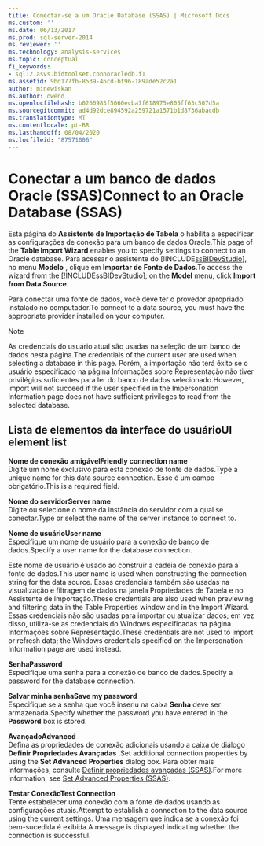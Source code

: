 ```yaml
---
title: Conectar-se a um Oracle Database (SSAS) | Microsoft Docs
ms.custom: ''
ms.date: 06/13/2017
ms.prod: sql-server-2014
ms.reviewer: ''
ms.technology: analysis-services
ms.topic: conceptual
f1_keywords:
- sql12.asvs.bidtoolset.connoracledb.f1
ms.assetid: 9bd177fb-8539-46cd-bf96-189ade52c2a1
author: minewiskan
ms.author: owend
ms.openlocfilehash: b0260983f5060ecba7f618975e805ff63c507d5a
ms.sourcegitcommit: ad4d92dce894592a259721a1571b1d8736abacdb
ms.translationtype: MT
ms.contentlocale: pt-BR
ms.lasthandoff: 08/04/2020
ms.locfileid: "87571006"
---
```

# <a name="connect-to-an-oracle-database-ssas"></a><span data-ttu-id="75939-102">Conectar a um banco de dados Oracle (SSAS)</span><span class="sxs-lookup"><span data-stu-id="75939-102">Connect to an Oracle Database (SSAS)</span></span>
  <span data-ttu-id="75939-103">Esta página do **Assistente de Importação de Tabela** o habilita a especificar as configurações de conexão para um banco de dados Oracle.</span><span class="sxs-lookup"><span data-stu-id="75939-103">This page of the **Table Import Wizard** enables you to specify settings to connect to an Oracle database.</span></span> <span data-ttu-id="75939-104">Para acessar o assistente do [!INCLUDE[ssBIDevStudio](../includes/ssbidevstudio-md.md)], no menu **Modelo** , clique em **Importar de Fonte de Dados**.</span><span class="sxs-lookup"><span data-stu-id="75939-104">To access the wizard from the [!INCLUDE[ssBIDevStudio](../includes/ssbidevstudio-md.md)], on the **Model** menu, click **Import from Data Source**.</span></span>  
  
 <span data-ttu-id="75939-105">Para conectar uma fonte de dados, você deve ter o provedor apropriado instalado no computador.</span><span class="sxs-lookup"><span data-stu-id="75939-105">To connect to a data source, you must have the appropriate provider installed on your computer.</span></span>  
  
> [!NOTE]  
>  <span data-ttu-id="75939-106">As credenciais do usuário atual são usadas na seleção de um banco de dados nesta página.</span><span class="sxs-lookup"><span data-stu-id="75939-106">The credentials of the current user are used when selecting a database in this page.</span></span> <span data-ttu-id="75939-107">Porém, a importação não terá êxito se o usuário especificado na página Informações sobre Representação não tiver privilégios suficientes para ler do banco de dados selecionado.</span><span class="sxs-lookup"><span data-stu-id="75939-107">However, import will not succeed if the user specified in the Impersonation Information page does not have sufficient privileges to read from the selected database.</span></span>  
  
## <a name="ui-element-list"></a><span data-ttu-id="75939-108">Lista de elementos da interface do usuário</span><span class="sxs-lookup"><span data-stu-id="75939-108">UI element list</span></span>  
 <span data-ttu-id="75939-109">**Nome de conexão amigável**</span><span class="sxs-lookup"><span data-stu-id="75939-109">**Friendly connection name**</span></span>  
 <span data-ttu-id="75939-110">Digite um nome exclusivo para esta conexão de fonte de dados.</span><span class="sxs-lookup"><span data-stu-id="75939-110">Type a unique name for this data source connection.</span></span> <span data-ttu-id="75939-111">Esse é um campo obrigatório.</span><span class="sxs-lookup"><span data-stu-id="75939-111">This is a required field.</span></span>  
  
 <span data-ttu-id="75939-112">**Nome do servidor**</span><span class="sxs-lookup"><span data-stu-id="75939-112">**Server name**</span></span>  
 <span data-ttu-id="75939-113">Digite ou selecione o nome da instância do servidor com a qual se conectar.</span><span class="sxs-lookup"><span data-stu-id="75939-113">Type or select the name of the server instance to connect to.</span></span>  
  
 <span data-ttu-id="75939-114">**Nome de usuário**</span><span class="sxs-lookup"><span data-stu-id="75939-114">**User name**</span></span>  
 <span data-ttu-id="75939-115">Especifique um nome de usuário para a conexão de banco de dados.</span><span class="sxs-lookup"><span data-stu-id="75939-115">Specify a user name for the database connection.</span></span>  
  
 <span data-ttu-id="75939-116">Este nome de usuário é usado ao construir a cadeia de conexão para a fonte de dados.</span><span class="sxs-lookup"><span data-stu-id="75939-116">This user name is used when constructing the connection string for the data source.</span></span> <span data-ttu-id="75939-117">Essas credenciais também são usadas na visualização e filtragem de dados na janela Propriedades de Tabela e no Assistente de Importação.</span><span class="sxs-lookup"><span data-stu-id="75939-117">These credentials are also used when previewing and filtering data in the Table Properties window and in the Import Wizard.</span></span> <span data-ttu-id="75939-118">Essas credenciais não são usadas para importar ou atualizar dados; em vez disso, utiliza-se as credenciais do Windows especificadas na página Informações sobre Representação.</span><span class="sxs-lookup"><span data-stu-id="75939-118">These credentials are not used to import or refresh data; the Windows credentials specified on the Impersonation Information page are used instead.</span></span>  
  
 <span data-ttu-id="75939-119">**Senha**</span><span class="sxs-lookup"><span data-stu-id="75939-119">**Password**</span></span>  
 <span data-ttu-id="75939-120">Especifique uma senha para a conexão de banco de dados.</span><span class="sxs-lookup"><span data-stu-id="75939-120">Specify a password for the database connection.</span></span>  
  
 <span data-ttu-id="75939-121">**Salvar minha senha**</span><span class="sxs-lookup"><span data-stu-id="75939-121">**Save my password**</span></span>  
 <span data-ttu-id="75939-122">Especifique se a senha que você inseriu na caixa **Senha** deve ser armazenada.</span><span class="sxs-lookup"><span data-stu-id="75939-122">Specify whether the password you have entered in the **Password** box is stored.</span></span>  
  
 <span data-ttu-id="75939-123">**Avançado**</span><span class="sxs-lookup"><span data-stu-id="75939-123">**Advanced**</span></span>  
 <span data-ttu-id="75939-124">Defina as propriedades de conexão adicionais usando a caixa de diálogo **Definir Propriedades Avançadas** .</span><span class="sxs-lookup"><span data-stu-id="75939-124">Set additional connection properties by using the **Set Advanced Properties** dialog box.</span></span> <span data-ttu-id="75939-125">Para obter mais informações, consulte [Definir propriedades avançadas &#40;SSAS&#41;](set-advanced-properties-ssas.md).</span><span class="sxs-lookup"><span data-stu-id="75939-125">For more information, see [Set Advanced Properties &#40;SSAS&#41;](set-advanced-properties-ssas.md).</span></span>  
  
 <span data-ttu-id="75939-126">**Testar Conexão**</span><span class="sxs-lookup"><span data-stu-id="75939-126">**Test Connection**</span></span>  
 <span data-ttu-id="75939-127">Tente estabelecer uma conexão com a fonte de dados usando as configurações atuais.</span><span class="sxs-lookup"><span data-stu-id="75939-127">Attempt to establish a connection to the data source using the current settings.</span></span> <span data-ttu-id="75939-128">Uma mensagem que indica se a conexão foi bem-sucedida é exibida.</span><span class="sxs-lookup"><span data-stu-id="75939-128">A message is displayed indicating whether the connection is successful.</span></span>  
  
  
